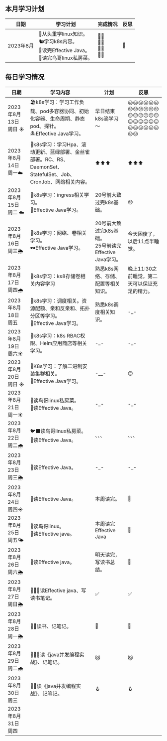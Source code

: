 ## 本月学习计划

| 日期      | 学习计划                                                     | 完成情况                | 反思 |
| --------- | ------------------------------------------------------------ | ----------------------- | ---- |
| 2023年8月 | 🦥从头重学linux知识。<br/>🐿️学习k8s内容。<br/>💫读完Effective Java。<br/>🍑读完鸟哥linux私房菜。 | 🤦‍♂️<br/>🤦‍♂️<br/>🤦‍♂️<br/>🤦‍♂️ | 🤔️    |

  

## 每日学习情况

| 日期                 | 学习内容                                                     | 计划                                                       | 反思                                          |
| -------------------- | ------------------------------------------------------------ | ---------------------------------------------------------- | --------------------------------------------- |
| 2023年8月13日 周日 ☀️ | 🏖️k8s学习：学习工作负载、pod多容器协同、初始化容器、生命周期、静态pod、探针。<br/>🏝️Effective Java学习。 | 早日结束k8s滴学习～                                        | 😑😑😑😑😑😑😑😑😑😑😑😑😑😑😑😑😑😑😑😑😑😑😑😑😑😑😑😑😑😑😑😑              |
| 2023年8月14日 周一☁️  | 🍦k8s学习：学习Hpa、滚动更新、蓝绿部署、金丝雀部署。RC、RS、DaemonSet、StatefulSet、Job、CronJob、网络相关内容。 | ⬆️⬆️⬆️                                                        | ⬆️⬆️⬆️                                           |
| 2023年8月15日 周二 ☁️ | 🍩k8s学习：ingress相关学习。<br/>🥜Effective Java学习。        | 20号前大致过完k8s基础。                                    | 😑                                             |
| 2023年8月16日 周三🌦️  | 🌚k8s学习：网络、卷相关学习。<br/>🕶️Effective Java学习。       | 20号前大致过完k8s基础。<br/>25号前读完Effective Java学习。 | 今天困傻了，以后11点半睡觉。                  |
| 2023年8月17日 周四🌧️  | 🍇k8s学习：ks8存储卷相关内容学习<br/>                         | 熟悉k8s网络、存储、配置等相关知识。                        | 晚上11:30之前睡觉，第二天可以保证充足的精力。 |
| 2023年8月18日 周五   | 🍗k8s学习：调度相关。资源配额、亲和反亲和、拓扑分区等学习。<br/>🍤Effective Java学习。 | 熟悉k8s调度相关知识。                                      | -_-                                           |
| 2023年8月19日 周六☀️  | 💩k8s学习：k8s RBAC权限、Helm应用商店等相关学习。             | -_-                                                        | -_-                                           |
| 2023年8月20日 周日 ☀️ | 🤢K8s学习：了解二进制安装集群相关。<br/>🧌Effective Java学习。 | -__-                                                       | 😔                                             |
| 2023年8月21日 周一☀️  | 🦉读鸟哥linux私房菜。<br/>👀读Effective Java。                 | -_-                                                        | -_-                                           |
| 2023年8月22日 周二🌧️  | 🐦‍⬛读鸟哥linux私房菜。<br/>🐍读Effective Java。                | 、、、                                                     | 、、、                                        |
| 2023年8月23日 周三🌦️  | 👜读Effective Java。<br/>                                     | -_-                                                        | -_-                                           |
| 2023年8月24日 周四☀️  | 🥱读Effective Java。<br/>                                     | 本周读完。                                                 | 🤯                                             |
| 2023年8月25日 周五🌤️  | 🍯读鸟哥linux。<br/>🍩读Effective java。                       | 本周读完Effective Java                                     | 🤯                                             |
| 2023年8月26日 周六🌦️  | 🍦读Effective java。                                          | 明天读完，写读书总结。                                     | 🍨                                             |
| 2023年8月27日 周日🌦️  | 🧑🏿‍🦯读Effective java、写读书笔记。                            | ✅                                                          | ✅                                             |
| 2023年8月28日 周一🌦️  | 👨‍🦯读书、记笔记。                                             | 🏃                                                          | 🏃                                             |
| 2023年8月29日 周二🌧️  | 👩🏻‍🦯读《java并发编程实战》、记笔记。                          | 😼                                                          | 😼                                             |
| 2023年8月30日 周三   | 🚶‍♂️读《java并发编程实战》、记笔记。                           | 🪝                                                          | 🪝                                             |
| 2023年8月31日 周四   |                                                              |                                                            |                                               |

